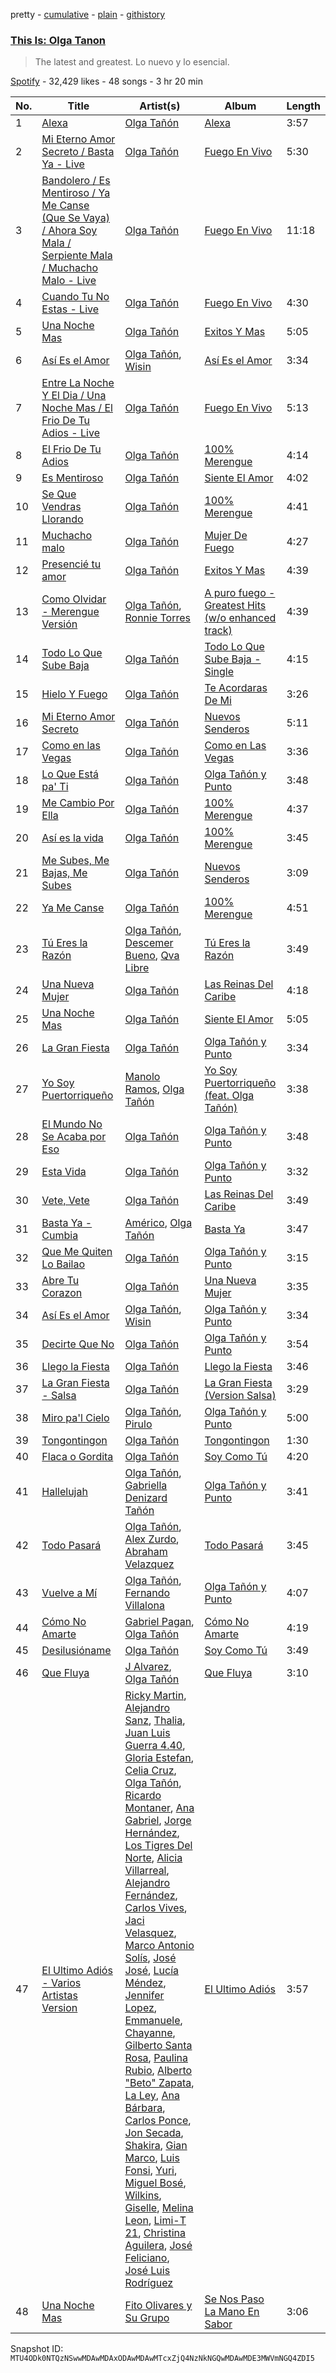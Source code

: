 pretty - [cumulative](/playlists/cumulative/37i9dQZF1DXbicEtPvsx8f.md) - [plain](/playlists/plain/37i9dQZF1DXbicEtPvsx8f) - [githistory](https://github.githistory.xyz/mackorone/spotify-playlist-archive/blob/main/playlists/plain/37i9dQZF1DXbicEtPvsx8f)

### [This Is: Olga Tanon](https://open.spotify.com/playlist/37i9dQZF1DXbicEtPvsx8f)

> The latest and greatest\. Lo nuevo y lo esencial.

[Spotify](https://open.spotify.com/user/spotify) - 32,429 likes - 48 songs - 3 hr 20 min

| No. | Title | Artist(s) | Album | Length |
|---|---|---|---|---|
| 1 | [Alexa](https://open.spotify.com/track/4Fh1hMmlADgnOFWvEzQBTE) | [Olga Tañón](https://open.spotify.com/artist/4pv1Jo4PbYI8LMADJoTWjE) | [Alexa](https://open.spotify.com/album/1uyHEpEGI8EKBs09K4GsQf) | 3:57 |
| 2 | [Mi Eterno Amor Secreto / Basta Ya \- Live](https://open.spotify.com/track/3fdRbxoIHlyXlPUuo39Rvf) | [Olga Tañón](https://open.spotify.com/artist/4pv1Jo4PbYI8LMADJoTWjE) | [Fuego En Vivo](https://open.spotify.com/album/1armCApAxjIem114Jqp2Ni) | 5:30 |
| 3 | [Bandolero / Es Mentiroso / Ya Me Canse \(Que Se Vaya\) / Ahora Soy Mala / Serpiente Mala / Muchacho Malo \- Live](https://open.spotify.com/track/0OW2LHs6lQkSuUakW77NzF) | [Olga Tañón](https://open.spotify.com/artist/4pv1Jo4PbYI8LMADJoTWjE) | [Fuego En Vivo](https://open.spotify.com/album/1armCApAxjIem114Jqp2Ni) | 11:18 |
| 4 | [Cuando Tu No Estas \- Live](https://open.spotify.com/track/0Cb5X955vi6qDz3dpr1LzL) | [Olga Tañón](https://open.spotify.com/artist/4pv1Jo4PbYI8LMADJoTWjE) | [Fuego En Vivo](https://open.spotify.com/album/0c0MsG7DogXKZvI33QIis8) | 4:30 |
| 5 | [Una Noche Mas](https://open.spotify.com/track/6hFhxzvpcWmtDJre0ejXEj) | [Olga Tañón](https://open.spotify.com/artist/4pv1Jo4PbYI8LMADJoTWjE) | [Exitos Y Mas](https://open.spotify.com/album/4thP48PLORTrH3xXGblfEx) | 5:05 |
| 6 | [Así Es el Amor](https://open.spotify.com/track/1LA8a9tObDocqWhElbmzS5) | [Olga Tañón](https://open.spotify.com/artist/4pv1Jo4PbYI8LMADJoTWjE), [Wisin](https://open.spotify.com/artist/3E6xrwgnVfYCrCs0ePERDz) | [Así Es el Amor](https://open.spotify.com/album/2QjRiqPHLxkF5wSQQn4LvA) | 3:34 |
| 7 | [Entre La Noche Y El Dia / Una Noche Mas / El Frio De Tu Adios \- Live](https://open.spotify.com/track/2hsTg0CqOXU4DWWqUgsEpD) | [Olga Tañón](https://open.spotify.com/artist/4pv1Jo4PbYI8LMADJoTWjE) | [Fuego En Vivo](https://open.spotify.com/album/1armCApAxjIem114Jqp2Ni) | 5:13 |
| 8 | [El Frio De Tu Adios](https://open.spotify.com/track/3YrrhwGFxEMKEFIzNh1k1R) | [Olga Tañón](https://open.spotify.com/artist/4pv1Jo4PbYI8LMADJoTWjE) | [100% Merengue](https://open.spotify.com/album/341ZS1EddJkPqUYVa8mBoI) | 4:14 |
| 9 | [Es Mentiroso](https://open.spotify.com/track/2AR6gN4QVBdJ8iw2KSG7fQ) | [Olga Tañón](https://open.spotify.com/artist/4pv1Jo4PbYI8LMADJoTWjE) | [Siente El Amor](https://open.spotify.com/album/4IlAVoLQ0uqWQaY4DaAL6R) | 4:02 |
| 10 | [Se Que Vendras Llorando](https://open.spotify.com/track/5ZdMrmF1ehmBoDvMBF1Jt5) | [Olga Tañón](https://open.spotify.com/artist/4pv1Jo4PbYI8LMADJoTWjE) | [100% Merengue](https://open.spotify.com/album/341ZS1EddJkPqUYVa8mBoI) | 4:41 |
| 11 | [Muchacho malo](https://open.spotify.com/track/58MAh1fboa0lvwaX2JS0B1) | [Olga Tañón](https://open.spotify.com/artist/4pv1Jo4PbYI8LMADJoTWjE) | [Mujer De Fuego](https://open.spotify.com/album/4VV3JWcUvnRNE0OhuRkugJ) | 4:27 |
| 12 | [Presencié tu amor](https://open.spotify.com/track/1NexFzzLmFpNtBphGcQgrP) | [Olga Tañón](https://open.spotify.com/artist/4pv1Jo4PbYI8LMADJoTWjE) | [Exitos Y Mas](https://open.spotify.com/album/4thP48PLORTrH3xXGblfEx) | 4:39 |
| 13 | [Como Olvidar \- Merengue Versión](https://open.spotify.com/track/5nuJjO3AMB7dgkLzxDKW9g) | [Olga Tañón](https://open.spotify.com/artist/4pv1Jo4PbYI8LMADJoTWjE), [Ronnie Torres](https://open.spotify.com/artist/2QUD4hlzyYf6n1Fd9Kda1A) | [A puro fuego \- Greatest Hits \(w/o enhanced track\)](https://open.spotify.com/album/5CBFvEWQ4f2TX1LraSyFEn) | 4:39 |
| 14 | [Todo Lo Que Sube Baja](https://open.spotify.com/track/4U0wBFXkq5pnMVAZdNKpRf) | [Olga Tañón](https://open.spotify.com/artist/4pv1Jo4PbYI8LMADJoTWjE) | [Todo Lo Que Sube Baja \- Single](https://open.spotify.com/album/1nXYOxvsYA9tQoUSdJHtbj) | 4:15 |
| 15 | [Hielo Y Fuego](https://open.spotify.com/track/5drvSrs2PxEiMhJaBsOPe3) | [Olga Tañón](https://open.spotify.com/artist/4pv1Jo4PbYI8LMADJoTWjE) | [Te Acordaras De Mi](https://open.spotify.com/album/6PTqGPIkyNNilk09tuYQcr) | 3:26 |
| 16 | [Mi Eterno Amor Secreto](https://open.spotify.com/track/3rs5YnSBJxTlJRAeNbzEuh) | [Olga Tañón](https://open.spotify.com/artist/4pv1Jo4PbYI8LMADJoTWjE) | [Nuevos Senderos](https://open.spotify.com/album/2oENwEacMOAkpxiy0lZZrM) | 5:11 |
| 17 | [Como en las Vegas](https://open.spotify.com/track/5MIorTQiiz3qEP8YhxvkKZ) | [Olga Tañón](https://open.spotify.com/artist/4pv1Jo4PbYI8LMADJoTWjE) | [Como en Las Vegas](https://open.spotify.com/album/4BHCTn7mb4On7qmTzBGbUT) | 3:36 |
| 18 | [Lo Que Está pa' Ti](https://open.spotify.com/track/0WIsZkPDHZo1TqqvBXKQrp) | [Olga Tañón](https://open.spotify.com/artist/4pv1Jo4PbYI8LMADJoTWjE) | [Olga Tañón y Punto](https://open.spotify.com/album/7ddfBDcCfz6brOKQPteXFe) | 3:48 |
| 19 | [Me Cambio Por Ella](https://open.spotify.com/track/2pMsiXclJxGvmBscD1b2sB) | [Olga Tañón](https://open.spotify.com/artist/4pv1Jo4PbYI8LMADJoTWjE) | [100% Merengue](https://open.spotify.com/album/341ZS1EddJkPqUYVa8mBoI) | 4:37 |
| 20 | [Así es la vida](https://open.spotify.com/track/0cAOTOrlrPCDEIGYEh4Bun) | [Olga Tañón](https://open.spotify.com/artist/4pv1Jo4PbYI8LMADJoTWjE) | [100% Merengue](https://open.spotify.com/album/341ZS1EddJkPqUYVa8mBoI) | 3:45 |
| 21 | [Me Subes, Me Bajas, Me Subes](https://open.spotify.com/track/1mDc10QPqM46RNBNZ1FgXU) | [Olga Tañón](https://open.spotify.com/artist/4pv1Jo4PbYI8LMADJoTWjE) | [Nuevos Senderos](https://open.spotify.com/album/2oENwEacMOAkpxiy0lZZrM) | 3:09 |
| 22 | [Ya Me Canse](https://open.spotify.com/track/5B4li6IYSHC6OdoJFhVd1p) | [Olga Tañón](https://open.spotify.com/artist/4pv1Jo4PbYI8LMADJoTWjE) | [100% Merengue](https://open.spotify.com/album/341ZS1EddJkPqUYVa8mBoI) | 4:51 |
| 23 | [Tú Eres la Razón](https://open.spotify.com/track/3M9yvSEEO2Ufkq4ocJzWdc) | [Olga Tañón](https://open.spotify.com/artist/4pv1Jo4PbYI8LMADJoTWjE), [Descemer Bueno](https://open.spotify.com/artist/5luyt0SUvGkDMY4ILP6Qhl), [Qva Libre](https://open.spotify.com/artist/5M3cCzIdZYe7J1ON9XX6xQ) | [Tú Eres la Razón](https://open.spotify.com/album/07vYhQvzw6YlqBKy2urdR0) | 3:49 |
| 24 | [Una Nueva Mujer](https://open.spotify.com/track/3vPuWkt1cGZ45kTh0pjQNS) | [Olga Tañón](https://open.spotify.com/artist/4pv1Jo4PbYI8LMADJoTWjE) | [Las Reinas Del Caribe](https://open.spotify.com/album/0C2xSdPTymfiLPD4DGogx7) | 4:18 |
| 25 | [Una Noche Mas](https://open.spotify.com/track/2VF2YgP8dLbH8Eneh5nt01) | [Olga Tañón](https://open.spotify.com/artist/4pv1Jo4PbYI8LMADJoTWjE) | [Siente El Amor](https://open.spotify.com/album/4IlAVoLQ0uqWQaY4DaAL6R) | 5:05 |
| 26 | [La Gran Fiesta](https://open.spotify.com/track/4u6DLFZrXINev3s4IfDobf) | [Olga Tañón](https://open.spotify.com/artist/4pv1Jo4PbYI8LMADJoTWjE) | [Olga Tañón y Punto](https://open.spotify.com/album/7ddfBDcCfz6brOKQPteXFe) | 3:34 |
| 27 | [Yo Soy Puertorriqueño](https://open.spotify.com/track/5ZnLboL50gijLUWx0s36CV) | [Manolo Ramos](https://open.spotify.com/artist/2Y4HyZqAPMu0R6nvl5rWgW), [Olga Tañón](https://open.spotify.com/artist/4pv1Jo4PbYI8LMADJoTWjE) | [Yo Soy Puertorriqueño \(feat\. Olga Tañón\)](https://open.spotify.com/album/0VxJyiVfZMUnZIFqs8ioAJ) | 3:38 |
| 28 | [El Mundo No Se Acaba por Eso](https://open.spotify.com/track/3j1uKiIlPoN1oQfkuQgsvm) | [Olga Tañón](https://open.spotify.com/artist/4pv1Jo4PbYI8LMADJoTWjE) | [Olga Tañón y Punto](https://open.spotify.com/album/7ddfBDcCfz6brOKQPteXFe) | 3:48 |
| 29 | [Esta Vida](https://open.spotify.com/track/0HHv7DcpdGwkJ5xOeAZgkO) | [Olga Tañón](https://open.spotify.com/artist/4pv1Jo4PbYI8LMADJoTWjE) | [Olga Tañón y Punto](https://open.spotify.com/album/7ddfBDcCfz6brOKQPteXFe) | 3:32 |
| 30 | [Vete, Vete](https://open.spotify.com/track/0rtMJ82WBiJOegXLiRte0C) | [Olga Tañón](https://open.spotify.com/artist/4pv1Jo4PbYI8LMADJoTWjE) | [Las Reinas Del Caribe](https://open.spotify.com/album/0C2xSdPTymfiLPD4DGogx7) | 3:49 |
| 31 | [Basta Ya \- Cumbia](https://open.spotify.com/track/2iX3rxk0GMIhL1JK3rHpqN) | [Américo](https://open.spotify.com/artist/6eUAVH8tSq8WSJGPLeDN9c), [Olga Tañón](https://open.spotify.com/artist/4pv1Jo4PbYI8LMADJoTWjE) | [Basta Ya](https://open.spotify.com/album/39NPYuoThbuMW0yhje9jl9) | 3:47 |
| 32 | [Que Me Quiten Lo Bailao](https://open.spotify.com/track/7skxBIW42DcEUNIf7Ycz1l) | [Olga Tañón](https://open.spotify.com/artist/4pv1Jo4PbYI8LMADJoTWjE) | [Olga Tañón y Punto](https://open.spotify.com/album/7ddfBDcCfz6brOKQPteXFe) | 3:15 |
| 33 | [Abre Tu Corazon](https://open.spotify.com/track/5iTWIAADwgr8kY6TLK4Q7p) | [Olga Tañón](https://open.spotify.com/artist/4pv1Jo4PbYI8LMADJoTWjE) | [Una Nueva Mujer](https://open.spotify.com/album/1DjUSTJtfwIGaY1YKftJHp) | 3:35 |
| 34 | [Así Es el Amor](https://open.spotify.com/track/5mrTbAc8DAoE94EJ6KjiSL) | [Olga Tañón](https://open.spotify.com/artist/4pv1Jo4PbYI8LMADJoTWjE), [Wisin](https://open.spotify.com/artist/3E6xrwgnVfYCrCs0ePERDz) | [Olga Tañón y Punto](https://open.spotify.com/album/7ddfBDcCfz6brOKQPteXFe) | 3:34 |
| 35 | [Decirte Que No](https://open.spotify.com/track/3ZDwkD97mGz5ThOqVURmoB) | [Olga Tañón](https://open.spotify.com/artist/4pv1Jo4PbYI8LMADJoTWjE) | [Olga Tañón y Punto](https://open.spotify.com/album/7ddfBDcCfz6brOKQPteXFe) | 3:54 |
| 36 | [Llego la Fiesta](https://open.spotify.com/track/7A8PwvKu4b2biUBY0dlwG9) | [Olga Tañón](https://open.spotify.com/artist/4pv1Jo4PbYI8LMADJoTWjE) | [Llego la Fiesta](https://open.spotify.com/album/5pBtEZDeQgmq9oHX1dwuxa) | 3:46 |
| 37 | [La Gran Fiesta \- Salsa](https://open.spotify.com/track/3yE5tKq0XFDmAlsCbsH0TE) | [Olga Tañón](https://open.spotify.com/artist/4pv1Jo4PbYI8LMADJoTWjE) | [La Gran Fiesta \(Version Salsa\)](https://open.spotify.com/album/1XCFCwy2TMR9UFGchKl96c) | 3:29 |
| 38 | [Miro pa'l Cielo](https://open.spotify.com/track/2M21DClryThrAjVdPnBfiP) | [Olga Tañón](https://open.spotify.com/artist/4pv1Jo4PbYI8LMADJoTWjE), [Pirulo](https://open.spotify.com/artist/07rO1bvFX82Ixrp9A2nyCm) | [Olga Tañón y Punto](https://open.spotify.com/album/7ddfBDcCfz6brOKQPteXFe) | 5:00 |
| 39 | [Tongontingon](https://open.spotify.com/track/1XLg2LtjuWafFT4SJlMIK3) | [Olga Tañón](https://open.spotify.com/artist/4pv1Jo4PbYI8LMADJoTWjE) | [Tongontingon](https://open.spotify.com/album/7kV8cJZNckvESLiRHcfv9d) | 1:30 |
| 40 | [Flaca o Gordita](https://open.spotify.com/track/325lRUgW2c4SicDu0R46rR) | [Olga Tañón](https://open.spotify.com/artist/4pv1Jo4PbYI8LMADJoTWjE) | [Soy Como Tú](https://open.spotify.com/album/7BtVVXpTyUye4Y4sBorvVF) | 4:20 |
| 41 | [Hallelujah](https://open.spotify.com/track/4aFojH0HNTEgCmWCn1qFhq) | [Olga Tañón](https://open.spotify.com/artist/4pv1Jo4PbYI8LMADJoTWjE), [Gabriella Denizard Tañón](https://open.spotify.com/artist/4Uf7F1wX0aRHEzBc8QqzOI) | [Olga Tañón y Punto](https://open.spotify.com/album/7ddfBDcCfz6brOKQPteXFe) | 3:41 |
| 42 | [Todo Pasará](https://open.spotify.com/track/79MIBZkxaab6Pqv1Jsb49G) | [Olga Tañón](https://open.spotify.com/artist/4pv1Jo4PbYI8LMADJoTWjE), [Alex Zurdo](https://open.spotify.com/artist/0WI8OfWCRvK4nGHmKfFQmd), [Abraham Velazquez](https://open.spotify.com/artist/5RFxDCs8wl2GNVve5FemDu) | [Todo Pasará](https://open.spotify.com/album/2qYzPWIFw6k0lix800JNyL) | 3:45 |
| 43 | [Vuelve a Mí](https://open.spotify.com/track/3q0JZKRmD3KwA5WvgsrOQw) | [Olga Tañón](https://open.spotify.com/artist/4pv1Jo4PbYI8LMADJoTWjE), [Fernando Villalona](https://open.spotify.com/artist/4391zvuuIvVziLtsvq13Cu) | [Olga Tañón y Punto](https://open.spotify.com/album/7ddfBDcCfz6brOKQPteXFe) | 4:07 |
| 44 | [Cómo No Amarte](https://open.spotify.com/track/3htW78fd7ocb9rrgnXOLjk) | [Gabriel Pagan](https://open.spotify.com/artist/3InfS9TeNQro4bp9EWtuyP), [Olga Tañón](https://open.spotify.com/artist/4pv1Jo4PbYI8LMADJoTWjE) | [Cómo No Amarte](https://open.spotify.com/album/2qhdX7DDuE5CfwwtyKiWXE) | 4:19 |
| 45 | [Desilusióname](https://open.spotify.com/track/5KzNlonIRvwbhVI23IVNUN) | [Olga Tañón](https://open.spotify.com/artist/4pv1Jo4PbYI8LMADJoTWjE) | [Soy Como Tú](https://open.spotify.com/album/7BtVVXpTyUye4Y4sBorvVF) | 3:49 |
| 46 | [Que Fluya](https://open.spotify.com/track/6fTLM5o5yKO20WVMKGHMrY) | [J Alvarez](https://open.spotify.com/artist/6XFITTl7cFTdopDY3lUdlY), [Olga Tañón](https://open.spotify.com/artist/4pv1Jo4PbYI8LMADJoTWjE) | [Que Fluya](https://open.spotify.com/album/7JvnTJ5JVIGwSi9C7Mrzja) | 3:10 |
| 47 | [El Ultimo Adiós \- Varios Artistas Version](https://open.spotify.com/track/0tzixmHNQfE6S6SirSToxW) | [Ricky Martin](https://open.spotify.com/artist/7slfeZO9LsJbWgpkIoXBUJ), [Alejandro Sanz](https://open.spotify.com/artist/5sUrlPAHlS9NEirDB8SEbF), [Thalia](https://open.spotify.com/artist/23wEWD21D4TPYiJugoXmYb), [Juan Luis Guerra 4.40](https://open.spotify.com/artist/3nlpTZci9O5W8RsNoNH559), [Gloria Estefan](https://open.spotify.com/artist/5IFCkqu9J6xdWeYMk5I889), [Celia Cruz](https://open.spotify.com/artist/2weA6hhVqTIN2gSn9PUB9U), [Olga Tañón](https://open.spotify.com/artist/4pv1Jo4PbYI8LMADJoTWjE), [Ricardo Montaner](https://open.spotify.com/artist/4uoz4FUMvpeyGClFTTDBsD), [Ana Gabriel](https://open.spotify.com/artist/41ESHLayJ5sDKjAOv6cMhe), [Jorge Hernández](https://open.spotify.com/artist/5O2KyWcHYBmjmobgNLumcb), [Los Tigres Del Norte](https://open.spotify.com/artist/3hYtANQYrE6pd2PbtEyTIy), [Alicia Villarreal](https://open.spotify.com/artist/6Hf2g14O2TP25JUNZuvIgn), [Alejandro Fernández](https://open.spotify.com/artist/6sq1yF0OZEWA4xoXVKW1L9), [Carlos Vives](https://open.spotify.com/artist/4vhNDa5ycK0ST968ek7kRr), [Jaci Velasquez](https://open.spotify.com/artist/7MbmKsnvXjl4GA7Dr27kko), [Marco Antonio Solís](https://open.spotify.com/artist/3tJnB0s6c3oXPq1SCCavnd), [José José](https://open.spotify.com/artist/4mN0qcMxWX8oToqfDPM5yV), [Lucía Méndez](https://open.spotify.com/artist/4MbmeIi7C8qe1LboVhdaUN), [Jennifer Lopez](https://open.spotify.com/artist/2DlGxzQSjYe5N6G9nkYghR), [Emmanuele](https://open.spotify.com/artist/7HBONupvCpvcMp1ZxK84Ii), [Chayanne](https://open.spotify.com/artist/1JbemQ1fPt2YmSLjAFhPBv), [Gilberto Santa Rosa](https://open.spotify.com/artist/27vNK840zYq6IfDijHPsv1), [Paulina Rubio](https://open.spotify.com/artist/1d6dwipPrsFSJVmFTTdFSS), [Alberto "Beto" Zapata](https://open.spotify.com/artist/20VNXin5fi626FsmioiExE), [La Ley](https://open.spotify.com/artist/1ZVoRDO29AlDXiMkRLMZSK), [Ana Bárbara](https://open.spotify.com/artist/43qxAkuKFB6fMNSeS5dO7Z), [Carlos Ponce](https://open.spotify.com/artist/4ff5IojFqry4841QjwULTV), [Jon Secada](https://open.spotify.com/artist/10n1KB2sjTrGdyuC83y8jW), [Shakira](https://open.spotify.com/artist/0EmeFodog0BfCgMzAIvKQp), [Gian Marco](https://open.spotify.com/artist/2gDqGAadPIPiA7LtmNn74g), [Luis Fonsi](https://open.spotify.com/artist/4V8Sr092TqfHkfAA5fXXqG), [Yuri](https://open.spotify.com/artist/4OgNARLQSC4yy7Dsa5cqxx), [Miguel Bosé](https://open.spotify.com/artist/7mWCSSOYqm4E9mB7V4ot6S), [Wilkins](https://open.spotify.com/artist/5Awnuu794580X3uHQGx78O), [Giselle](https://open.spotify.com/artist/5gr23KYBk2FyIBx5xpHVjE), [Melina Leon](https://open.spotify.com/artist/5oj50e6WeS3yFv92YDOfXA), [Limi\-T 21](https://open.spotify.com/artist/5j8Q0VC4Be4yhcQ1tf8Sh7), [Christina Aguilera](https://open.spotify.com/artist/1l7ZsJRRS8wlW3WfJfPfNS), [José Feliciano](https://open.spotify.com/artist/7K78lVZ8XzkjfRSI7570FF), [José Luis Rodríguez](https://open.spotify.com/artist/15YnmlNukYCFvwaFnoDwwV) | [El Ultimo Adiós](https://open.spotify.com/album/1Tz1WfJZkvWPhyFHWAzZLo) | 3:57 |
| 48 | [Una Noche Mas](https://open.spotify.com/track/6fNBsKZ17uoexXR0Xo0NjX) | [Fito Olivares y Su Grupo](https://open.spotify.com/artist/3zzeZVLuOeetfimOd4k8rE) | [Se Nos Paso La Mano En Sabor](https://open.spotify.com/album/6oL9RVp9PRaVi7ldTgMErs) | 3:06 |

Snapshot ID: `MTU4ODk0NTQzNSwwMDAwMDAxODAwMDAwMTcxZjQ4NzNkNGQwMDAwMDE3MWVmNGQ4ZDI5`